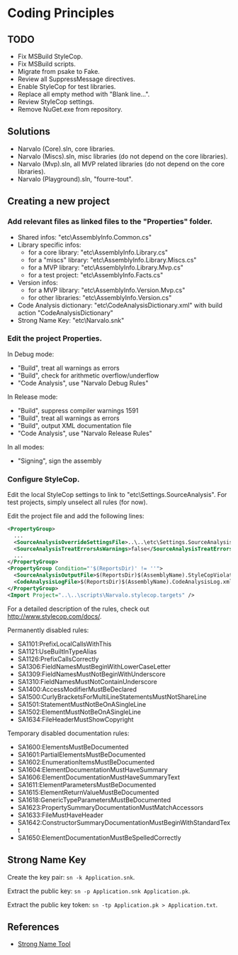 Coding Principles
=================

TODO
----

- Fix MSBuild StyleCop.
- Fix MSBuild scripts.
- Migrate from psake to Fake.
- Review all SuppressMessage directives.
- Enable StyleCop for test libraries.
- Replace all empty method with "Blank line...".
- Review StyleCop settings.
- Remove NuGet.exe from repository.


Solutions
---------

- Narvalo (Core).sln, core libraries.
- Narvalo (Miscs).sln, misc libraries (do not depend on the core
  libraries).
- Narvalo (Mvp).sln, all MVP related libraries (do not depend on the core
  libraries).
- Narvalo (Playground).sln, "fourre-tout".


Creating a new project
----------------------

### Add relevant files as linked files to the "Properties" folder.

- Shared infos: "etc\AssemblyInfo.Common.cs"
- Library specific infos:
    * for a core library: "etc\AssemblyInfo.Library.cs"
    * for a "miscs" library: "etc\AssemblyInfo.Library.Miscs.cs"
    * for a MVP library: "etc\AssemblyInfo.Library.Mvp.cs"
    * for a test project: "etc\AssemblyInfo.Facts.cs"
- Version infos:
    * for a MVP library: "etc\AssemblyInfo.Version.Mvp.cs"
    * for other libraries: "etc\AssemblyInfo.Version.cs"
- Code Analysis dictionary: "etc\CodeAnalysisDictionary.xml"
  with build action "CodeAnalysisDictionary"
- Strong Name Key: "etc\Narvalo.snk"

### Edit the project Properties.

In Debug mode:
- "Build", treat all warnings as errors
- "Build", check for arithmetic overflow/underflow
- "Code Analysis", use "Narvalo Debug Rules"

In Release mode:
- "Build", suppress compiler warnings 1591
- "Build", treat all warnings as errors
- "Build", output XML documentation file
- "Code Analysis", use "Narvalo Release Rules"

In all modes:
- "Signing", sign the assembly

### Configure StyleCop.

Edit the local StyleCop settings to link to "etc\Settings.SourceAnalysis".
For test projects, simply unselect all rules (for now).

Edit the project file and add the following lines:
```xml
<PropertyGroup>
  ...
  <SourceAnalysisOverrideSettingsFile>..\..\etc\Settings.SourceAnalysis</SourceAnalysisOverrideSettingsFile>
  <SourceAnalysisTreatErrorsAsWarnings>false</SourceAnalysisTreatErrorsAsWarnings>
  ...
</PropertyGroup>
<PropertyGroup Condition="'$(ReportsDir)' != ''">
  <SourceAnalysisOutputFile>$(ReportsDir)$(AssemblyName).StyleCopViolations.xml</SourceAnalysisOutputFile>
  <CodeAnalysisLogFile>$(ReportsDir)$(AssemblyName).CodeAnalysisLog.xml</CodeAnalysisLogFile>
</PropertyGroup>
<Import Project="..\..\scripts\Narvalo.stylecop.targets" />
```

For a detailed description of the rules, check out http://www.stylecop.com/docs/.

Permanently disabled rules:
- SA1101:PrefixLocalCallsWithThis
- SA1121:UseBuiltInTypeAlias
- SA1126:PrefixCallsCorrectly
- SA1306:FieldNamesMustBeginWithLowerCaseLetter
- SA1309:FieldNamesMustNotBeginWithUnderscore
- SA1310:FieldNamesMustNotContainUnderscore
- SA1400:AccessModifierMustBeDeclared
- SA1500:CurlyBracketsForMultiLineStatementsMustNotShareLine
- SA1501:StatementMustNotBeOnASingleLine
- SA1502:ElementMustNotBeOnASingleLine
- SA1634:FileHeaderMustShowCopyright

Temporary disabled documentation rules:
- SA1600:ElementsMustBeDocumented
- SA1601:PartialElementsMustBeDocumented
- SA1602:EnumerationItemsMustBeDocumented
- SA1604:ElementDocumentationMustHaveSummary
- SA1606:ElementDocumentationMustHaveSummaryText
- SA1611:ElementParametersMustBeDocumented
- SA1615:ElementReturnValueMustBeDocumented
- SA1618:GenericTypeParametersMustBeDocumented
- SA1623:PropertySummaryDocumentationMustMatchAccessors
- SA1633:FileMustHaveHeader
- SA1642:ConstructorSummaryDocumentationMustBeginWithStandardText
- SA1650:ElementDocumentationMustBeSpelledCorrectly


Strong Name Key
---------------

Create the key pair: `sn -k Application.snk`.

Extract the public key: `sn -p Application.snk Application.pk`.

Extract the public key token: `sn -tp Application.pk > Application.txt`.


References
----------

+ [Strong Name Tool](http://msdn.microsoft.com/en-us/library/k5b5tt23.aspx)
